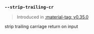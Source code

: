### `--strip-trailing-cr `

> Introduced in [:material-tag: v0.35.0](https://github.com/helmwave/helmwave/releases/tag/v0.35.0)

strip trailing carriage return on input

